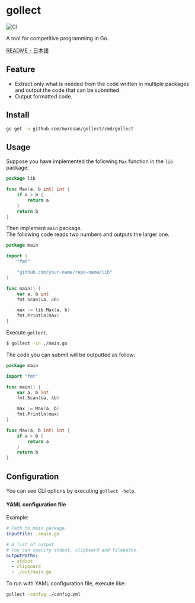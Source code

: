 # gollect

![CI](https://github.com/murosan/gollect/workflows/CI/badge.svg?branch=master)

A tool for competitive programming in Go.

[README - 日本語](./docs/README_ja.md)

## Feature

- Extract only what is needed from the code written in multiple packages and output the code that can be submitted.
- Output formatted code.

## Install

```sh
go get -u github.com/murosan/gollect/cmd/gollect
```

## Usage

Suppose you have implemented the following `Max` function in the `lib` package:

```go
package lib

func Max(a, b int) int {
	if a > b {
		return a
	}
	return b
}
```

Then implement `main` package.  
The following code reads two numbers and outputs the larger one.

```go
package main

import (
	"fmt"

	"github.com/your-name/repo-name/lib"
)

func main() {
	var a, b int
	fmt.Scan(&a, &b)

	max := lib.Max(a, b)
	fmt.Println(max)
}
```

Execute `gollect`.

```sh
$ gollect -in ./main.go
```

The code you can submit will be outputted as follow:

```go
package main

import "fmt"

func main() {
	var a, b int
	fmt.Scan(&a, &b)

	max := Max(a, b)
	fmt.Println(max)
}

func Max(a, b int) int {
	if a > b {
		return a
	}
	return b
}
```

## Configuration

You can see CLI options by executing `gollect -help`.

#### YAML configuration file

Example:

```yml
# Path to main package.
inputFile: ./main.go

# A list of output.
# You can specify stdout, clipboard and filepaths.
outputPaths:
  - stdout
  - clipboard
  - ./out/main.go
```

To run with YAML configuration file, execute like:

```sh
gollect -config ./config.yml
```
